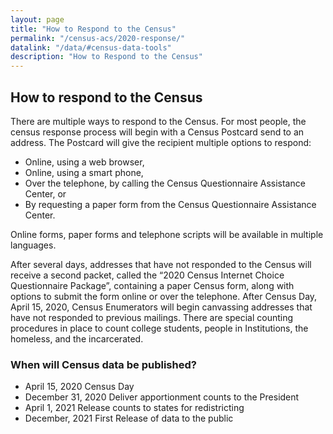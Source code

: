 ```yaml
---
layout: page
title: "How to Respond to the Census"
permalink: "/census-acs/2020-response/"
datalink: "/data/#census-data-tools"
description: "How to Respond to the Census"
---
```


## How to respond to the Census

There are multiple ways to respond to the Census.  For most people, the census response process will begin with a Census Postcard send to an address. The Postcard will give the recipient multiple options to respond:

* Online, using a web browser,
* Online, using a smart phone,
* Over the telephone, by calling the Census Questionnaire Assistance Center, or 
* By requesting a paper form from the Census Questionnaire Assistance Center.

Online forms, paper forms and telephone scripts will be available in multiple languages.

After several days, addresses that have not responded to the Census will receive a second packet, called the “2020 Census Internet Choice Questionnaire Package”, containing a paper Census form, along with options to submit the form online or over the telephone. After Census Day, April 15, 2020, Census Enumerators will begin canvassing addresses that have not responded to previous mailings.
There are special counting procedures in place to count college students, people in Institutions, the homeless, and the incarcerated.

### When will Census data be published?
* April 15, 2020 Census Day
* December 31, 2020 Deliver apportionment counts to the President  
* April 1, 2021 Release counts to states for redistricting
* December, 2021 First Release of data to the public
